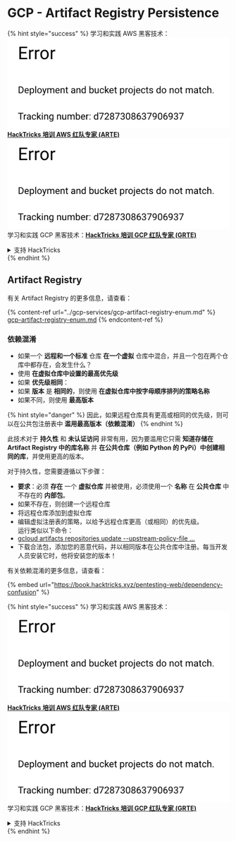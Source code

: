 # GCP - Artifact Registry Persistence

{% hint style="success" %}
学习和实践 AWS 黑客技术：<img src="../../../.gitbook/assets/image (1) (1).png" alt="" data-size="line">[**HackTricks 培训 AWS 红队专家 (ARTE)**](https://training.hacktricks.xyz/courses/arte)<img src="../../../.gitbook/assets/image (1) (1).png" alt="" data-size="line">\
学习和实践 GCP 黑客技术：<img src="../../../.gitbook/assets/image (2).png" alt="" data-size="line">[**HackTricks 培训 GCP 红队专家 (GRTE)**<img src="../../../.gitbook/assets/image (2).png" alt="" data-size="line">](https://training.hacktricks.xyz/courses/grte)

<details>

<summary>支持 HackTricks</summary>

* 查看 [**订阅计划**](https://github.com/sponsors/carlospolop)!
* **加入** 💬 [**Discord 群组**](https://discord.gg/hRep4RUj7f) 或 [**Telegram 群组**](https://t.me/peass) 或 **关注** 我们的 **Twitter** 🐦 [**@hacktricks\_live**](https://twitter.com/hacktricks\_live)**.**
* **通过向** [**HackTricks**](https://github.com/carlospolop/hacktricks) 和 [**HackTricks Cloud**](https://github.com/carlospolop/hacktricks-cloud) GitHub 仓库提交 PR 分享黑客技巧。

</details>
{% endhint %}

## Artifact Registry

有关 Artifact Registry 的更多信息，请查看：

{% content-ref url="../gcp-services/gcp-artifact-registry-enum.md" %}
[gcp-artifact-registry-enum.md](../gcp-services/gcp-artifact-registry-enum.md)
{% endcontent-ref %}

### 依赖混淆

* 如果一个 **远程和一个标准** 仓库 **在一个虚拟** 仓库中混合，并且一个包在两个仓库中都存在，会发生什么？
* 使用 **在虚拟仓库中设置的最高优先级**
* 如果 **优先级相同**：
* 如果 **版本** 是 **相同的**，则使用 **在虚拟仓库中按字母顺序排列的策略名称**
* 如果不同，则使用 **最高版本**

{% hint style="danger" %}
因此，如果远程仓库具有更高或相同的优先级，则可以在公共包注册表中 **滥用最高版本（依赖混淆）**
{% endhint %}

此技术对于 **持久性** 和 **未认证访问** 非常有用，因为要滥用它只需 **知道存储在 Artifact Registry 中的库名称** 并 **在公共仓库（例如 Python 的 PyPi）中创建相同的库**，并使用更高的版本。

对于持久性，您需要遵循以下步骤：

* **要求**：必须 **存在** 一个 **虚拟仓库** 并被使用，必须使用一个 **名称** 在 **公共仓库** 中不存在的 **内部包**。
* 如果不存在，则创建一个远程仓库
* 将远程仓库添加到虚拟仓库
* 编辑虚拟注册表的策略，以给予远程仓库更高（或相同）的优先级。\
运行类似以下命令：
* [gcloud artifacts repositories update --upstream-policy-file ...](https://cloud.google.com/sdk/gcloud/reference/artifacts/repositories/update#--upstream-policy-file)
* 下载合法包，添加您的恶意代码，并以相同版本在公共仓库中注册。每当开发人员安装它时，他将安装您的版本！

有关依赖混淆的更多信息，请查看：

{% embed url="https://book.hacktricks.xyz/pentesting-web/dependency-confusion" %}

{% hint style="success" %}
学习和实践 AWS 黑客技术：<img src="../../../.gitbook/assets/image (1) (1).png" alt="" data-size="line">[**HackTricks 培训 AWS 红队专家 (ARTE)**](https://training.hacktricks.xyz/courses/arte)<img src="../../../.gitbook/assets/image (1) (1).png" alt="" data-size="line">\
学习和实践 GCP 黑客技术：<img src="../../../.gitbook/assets/image (2).png" alt="" data-size="line">[**HackTricks 培训 GCP 红队专家 (GRTE)**<img src="../../../.gitbook/assets/image (2).png" alt="" data-size="line">](https://training.hacktricks.xyz/courses/grte)

<details>

<summary>支持 HackTricks</summary>

* 查看 [**订阅计划**](https://github.com/sponsors/carlospolop)!
* **加入** 💬 [**Discord 群组**](https://discord.gg/hRep4RUj7f) 或 [**Telegram 群组**](https://t.me/peass) 或 **关注** 我们的 **Twitter** 🐦 [**@hacktricks\_live**](https://twitter.com/hacktricks\_live)**.**
* **通过向** [**HackTricks**](https://github.com/carlospolop/hacktricks) 和 [**HackTricks Cloud**](https://github.com/carlospolop/hacktricks-cloud) GitHub 仓库提交 PR 分享黑客技巧。

</details>
{% endhint %}
